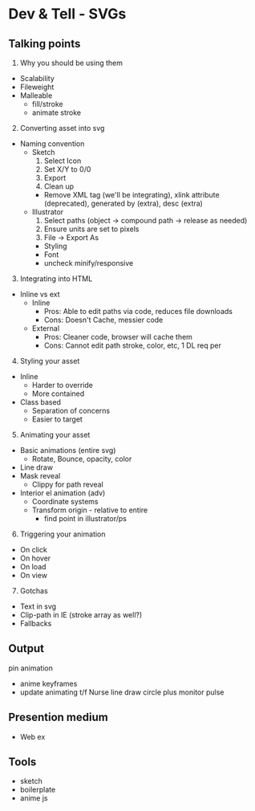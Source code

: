 # Dev & Tell - SVGs

## Talking points

1. Why you should be using them
  - Scalability
  - Fileweight
  - Malleable
    - fill/stroke
    - animate stroke

2. Converting asset into svg
* Naming convention
  - Sketch
    1. Select Icon
    2. Set X/Y to 0/0
    3. Export
    4. Clean up
      - Remove XML tag (we'll be integrating), xlink attribute (deprecated), generated by (extra), desc (extra)
  - Illustrator
    1. Select paths (object -> compound path -> release as needed)
    2. Ensure units are set to pixels
    3. File -> Export As
      - Styling
      - Font
      - uncheck minify/responsive

3. Integrating into HTML
  - Inline vs ext
    - Inline
      - Pros: Able to edit paths via code, reduces file downloads
      - Cons: Doesn't Cache, messier code
    - External
      - Pros: Cleaner code, browser will cache them
      - Cons: Cannot edit path stroke, color, etc, 1 DL req per

4. Styling your asset
  - Inline
    - Harder to override
    - More contained
  - Class based
    - Separation of concerns
    - Easier to target

5. Animating your asset
  - Basic animations (entire svg)
    - Rotate, Bounce, opacity, color
  - Line draw
  - Mask reveal
    - Clippy for path reveal
  - Interior el animation (adv)
    - Coordinate systems
    - Transform origin - relative to entire 
      - find point in illustrator/ps

6. Triggering your animation
  - On click
  - On hover
  - On load
  - On view

7. Gotchas
  - Text in svg
  - Clip-path in IE (stroke array as well?)
  - Fallbacks


## Output
pin animation
  - anime keyframes
  - update animating t/f
Nurse line draw
circle plus
monitor pulse


## Presention medium
- Web ex


## Tools
- sketch
- boilerplate
- anime js


